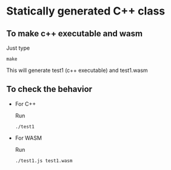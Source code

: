 # Statically generated C++ class

## To make c++ executable and wasm

Just type

```
make
```

This will generate test1 (c++ executable) and test1.wasm

## To check the behavior

- For C++

  Run
  ```
  ./test1
  ```

- For WASM

  Run
  ```
  ./test1.js test1.wasm
  ```
